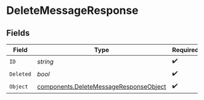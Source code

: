 # DeleteMessageResponse


## Fields

| Field                                                                                            | Type                                                                                             | Required                                                                                         | Description                                                                                      |
| ------------------------------------------------------------------------------------------------ | ------------------------------------------------------------------------------------------------ | ------------------------------------------------------------------------------------------------ | ------------------------------------------------------------------------------------------------ |
| `ID`                                                                                             | *string*                                                                                         | :heavy_check_mark:                                                                               | N/A                                                                                              |
| `Deleted`                                                                                        | *bool*                                                                                           | :heavy_check_mark:                                                                               | N/A                                                                                              |
| `Object`                                                                                         | [components.DeleteMessageResponseObject](../../models/components/deletemessageresponseobject.md) | :heavy_check_mark:                                                                               | N/A                                                                                              |